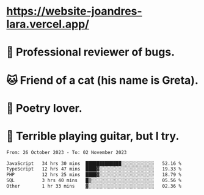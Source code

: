 # https://website-joandres-lara.vercel.app/
# 🐛 Professional reviewer of bugs.
# 🐱 Friend of a cat (his name is Greta).
# 📜 Poetry lover.
# 🎸 Terrible playing guitar, but I try.

<!--START_SECTION:waka-->

```txt
From: 26 October 2023 - To: 02 November 2023

JavaScript   34 hrs 30 mins  █████████████░░░░░░░░░░░░   52.16 %
TypeScript   12 hrs 47 mins  ████▓░░░░░░░░░░░░░░░░░░░░   19.33 %
PHP          12 hrs 25 mins  ████▓░░░░░░░░░░░░░░░░░░░░   18.79 %
SQL          3 hrs 40 mins   █▒░░░░░░░░░░░░░░░░░░░░░░░   05.56 %
Other        1 hr 33 mins    ▓░░░░░░░░░░░░░░░░░░░░░░░░   02.36 %
```

<!--END_SECTION:waka-->
